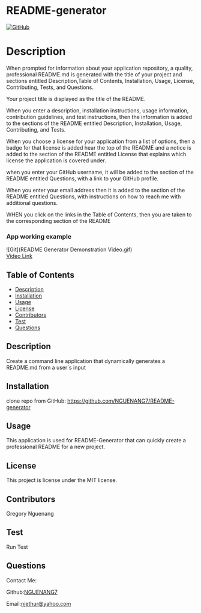 # README-generator


[![GitHub](https://img.shields.io/github/license/NGUENANG7/README-Generator?logo=MIT&style=plastic)](https://github.com/BB/undefined)

# Description

When prompted for information about your application repository, a quality, professional README.md is generated with the title of 
your project and sections entitled Description,Table of Contents, Installation, Usage, License, Contributing, Tests, and Questions.

Your project title is displayed as the title of the README.

When you enter a description, installation instructions, usage information, contribution guidelines, and test instructions, then the 
information is added to the sections of the README entitled Description, Installation, Usage, Contributing, and Tests.

When you choose a license for your application from a list of options, then a badge for that license is added hear the top of the README
and a notice is added to the section of the README entitled License that explains which license the application is covered under.

when you enter your GitHub username, it will be added to the section of the README entitled Questions, with a link to your GitHub profile.

When you enter your email address then it is added to the section of the README entitled Questions, with instructions on how to reach me with additional questions.

WHEN you click on the links in the Table of Contents, then you are taken to the corresponding section of the README

### App working example

![Git](README Generator Demonstration Video.gif)   
[Video Link](https://drive.google.com/file/d/1DOMO_dTBfwYLq6KFlEgt9Amve1aBF3FV/view)

## Table of Contents
* [Description](#description)
* [Installation](#installation)
* [Usage](#usage)
* [License](#license)
* [Contributors](#contributors)
* [Test](#test)
* [Questions](#questions)

## Description
Create a command line application that dynamically generates a README.md from a user`s input

## Installation 
clone repo from GitHub: https://github.com/NGUENANG7/README-generator

## Usage 
This application is used for README-Generator that can quickly create a professional README for a new project.

## License
This project is license under the MIT license.

## Contributors
Gregory Nguenang

## Test
Run Test

## Questions
Contact Me:

Github:[NGUENANG7](https://github.com/NGUENANG7)

Email:[njethur@yahoo.com](https://github.com/NGUENANG7)
